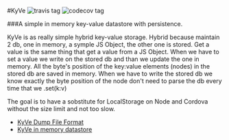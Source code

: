 #KyVe ![travis tag](https://travis-ci.org/Fi3/KyVe.svg?branch=master) ![codecov tag](https://codecov.io/gh/Fi3/KyVe/coverage.svg)


###A simple in memory key-value datastore with persistence.

KyVe is as really simple hybrid key-value storage. Hybrid because maintain 2 db, one in memory, a symple JS Object, the other one is
stored. Get a value is the same thing that get a value from a JS Object. When we have to set a value we write on the stored db and than 
we update the one in memory. All the byte's position of the key:value elements (nodes) in the stored db are saved in memory.
When we have to write the stored db we know exactly the byte position of the node don't need to parse the db every time that we .set(k:v)

The goal is to have a sobstitute for LocalStorage on Node and Cordova without the size limit and not too slow.

* [KyVe Dump File Format](https://github.com/Fi3/KyVe/wiki/KyVe-Dump-File-Format)
* [KyVe in memory datastore](https://github.com/Fi3/KyVe/wiki/KyVe-in-memory-datastore)
